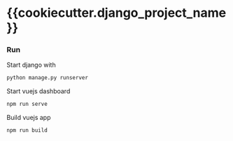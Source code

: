 # {{cookiecutter.django_project_name}}

### Run

Start django with
```bash
python manage.py runserver
```

Start vuejs dashboard
```bash
npm run serve
```

Build vuejs app
```bash
npm run build
```

